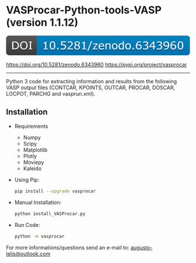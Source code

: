 # VASProcar-Python-tools-VASP (version 1.1.12)

![DOI](./vasprocar/src/etc/DOI.png)

https://doi.org/10.5281/zenodo.6343960
https://pypi.org/project/vasprocar

------------------------------------------------------------------------

Python 3 code for extracting information and results from the following VASP output files (CONTCAR, KPOINTS, OUTCAR, PROCAR, DOSCAR, LOCPOT, PARCHG and vasprun.xml).

## Installation

-  Requirements

    * Numpy
    * Scipy
    * Matplotlib
    * Plotly
    * Moviepy
    * Kaleido
    
- Using Pip:

  ```bash
  pip install --upgrade vasprocar
  ```

- Manual Installation:

  ```bash
  python install_VASProcar.py 
  ```

- Run Code:

  ```bash
  python -m vasprocar 
  ```

For more informations/questions send an e-mail to: augusto-lelis@outlook.com
